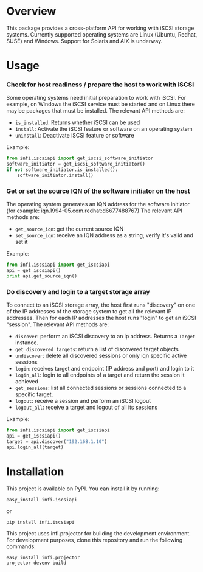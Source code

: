 Overview
========
This package provides a cross-platform API for working with iSCSI storage systems.
Currently supported operating systems are Linux (Ubuntu, Redhat, SUSE) and Windows. Support for Solaris and AIX is underway.

Usage
=====
### Check for host readiness / prepare the host to work with iSCSI
Some operating systems need initial preparation to work with iSCSI. For example, on Windows the iSCSI service must be started
and on Linux there may be packages that must be installed.
The relevant API methods are:
* `is_installed`: Returns whether iSCSI can be used
* `install`: Activate the iSCSI feature or software on an operating system
* `uninstall`: Deactivate iSCSI feature or software

Example:
```python
from infi.iscsiapi import get_iscsi_software_initiator
software_initiator = get_iscsi_software_initiator()
if not software_initiator.is_installed():
    software_initiator.install()
```

### Get or set the source IQN of the software initiator on the host
The operating system generates an IQN address for the software initiator (for example: iqn.1994-05.com.redhat:d6677488767)
The relevant API methods are:
* `get_source_iqn`: get the current source IQN
* `set_source_iqn`: receive an IQN address as a string, verify it's valid and set it

Example:
```python
from infi.iscsiapi import get_iscsiapi
api = get_iscsiapi()
print api.get_source_iqn()
```


### Do discovery and login to a target storage array
To connect to an iSCSI storage array, the host first runs "discovery" on one of the IP addresses of the storage system
to get all the relevant IP addresses. Then for each IP addresses the host runs "login" to get an iSCSI "session".
The relevant API methods are:
* `discover`: perform an iSCSI discovery to an ip address. Returns a `Target` instance.
* `get_discovered_targets`: return a list of discovered target objects
* `undiscover`: delete all discovered sessions or only iqn specific active sessions
* `login`: receives target and endpoint (IP address and port) and login to it
* `login_all`: login to all endpoints of a target and return the session it achieved
* `get_sessions`: list all connected sessions or sessions connected to a specific target.
* `logout`: receive a session and perform an iSCSI logout
* `logout_all`: receive a target and logout of all its sessions

Example:
```python
from infi.iscsiapi import get_iscsiapi
api = get_iscsiapi()
target = api.discover("192.168.1.10")
api.login_all(target)
```


Installation
============
This project is available on PyPI. You can install it by running:

`easy_install infi.iscsiapi`

or

`pip install infi.iscsiapi`

This project uses infi.projector for building the development environment.
For development purposes, clone this repository and run the following commands:

```
easy_install infi.projector
projector devenv build
```
